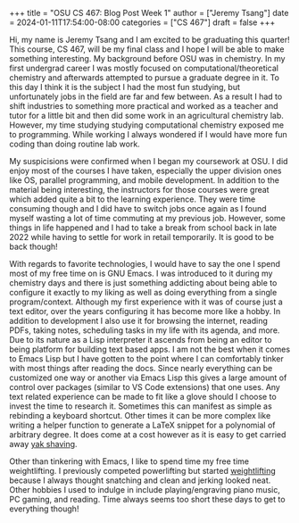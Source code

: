 +++
title = "OSU CS 467: Blog Post Week 1"
author = ["Jeremy Tsang"]
date = 2024-01-11T17:54:00-08:00
categories = ["CS 467"]
draft = false
+++

Hi, my name is Jeremy Tsang and I am excited to be graduating this quarter!
This course, CS 467, will be my final class and I hope I will be able to make
something interesting. My background before OSU was in chemistry. In my first
undergrad career I was mostly focused on computational/theoretical chemistry
and afterwards attempted to pursue a graduate degree in it. To this day I think
it is the subject I had the most fun studying, but unfortunately jobs in the
field are far and few between. As a result I had to shift industries to
something more practical and worked as a teacher and tutor for a little bit and
then did some work in an agricultural chemistry lab. However, my time studying
studying computational chemistry exposed me to programming. While working I
always wondered if I would have more fun coding than doing routine lab work.

My suspicisions were confirmed when I began my coursework at OSU. I did enjoy
most of the courses I have taken, especially the upper division ones like OS,
parallel programming, and mobile development. In addition to the material being
interesting, the instructors for those courses were great which added quite a
bit to the learning experience. They were time consuming though and I did have
to switch jobs once again as I found myself wasting a lot of time commuting at
my previous job. However, some things in life happened and I had to take a
break from school back in late 2022 while having to settle for work in retail
temporarily. It is good to be back though!

With regards to favorite technologies, I would have to say the one I spend most
of my free time on is GNU Emacs. I was introduced to it during my chemistry
days and there is just something addicting about being able to configure it
exactly to my liking as well as doing everything from a single
program/context. Although my first experience with it was of course just a text
editor, over the years configuring it has become more like a hobby. In addition
to development I also use it for browsing the internet, reading PDFs, taking
notes, scheduling tasks in my life with its agenda, and more. Due to its nature
as a Lisp interpreter it ascends from being an editor to being platform for
building text based apps. I am not the best when it comes to Emacs Lisp but I
have gotten to the point where I can comfortably tinker with most things after
reading the docs. Since nearly everything can be customized one way or another
via Emacs Lisp this gives a large amount of control over packages (similar to
VS Code extensions) that one uses. Any text related experience can be made to
fit like a glove should I choose to invest the time to research it. Sometimes
this can manifest as simple as rebinding a keyboard shortcut. Other times it
can be more complex like writing a helper function to generate a LaTeX snippet
for a polynomial of arbitrary degree. It does come at a cost however as it is
easy to get carried away [yak shaving](https://en.wiktionary.org/wiki/yak_shaving).

Other than tinkering with Emacs, I like to spend time my free time
weightlifting. I previously competed powerlifting but started [weightlifting](https://en.wikipedia.org/wiki/Olympic_weightlifting)
because I always thought snatching and clean and jerking looked neat. Other
hobbies I used to indulge in include playing/engraving piano music, PC
gaming, and reading. Time always seems too short these days to get to
everything though!
